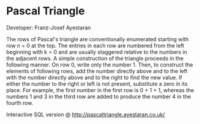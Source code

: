 Pascal Triangle
===============

Developer: Franz-Josef Ayestaran

The rows of Pascal's triangle are conventionally enumerated starting with row n = 0 at the top. The entries in each row are numbered from the left 
beginning with k = 0 and are usually staggered relative to the numbers in the adjacent rows. A simple construction of the triangle proceeds in the 
following manner. On row 0, write only the number 1. Then, to construct the elements of following rows, add the number directly above and to the 
left with the number directly above and to the right to find the new value. If either the number to the right or left is not present, substitute a 
zero in its place. For example, the first number in the first row is 0 + 1 = 1, whereas the numbers 1 and 3 in the third row are added to produce 
the number 4 in the fourth row.

Interactive SQL version @ http://pascaltriangle.ayestaran.co.uk/

